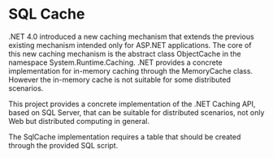 SQL Cache
=========

.NET 4.0 introduced a new caching mechanism that extends the previous existing mechanism 
intended only for ASP.NET applications. The core of this new caching mechanism is the abstract class ObjectCache 
in the namespace System.Runtime.Caching. .NET provides a concrete implementation for in-memory caching 
through the MemoryCache class. However the in-memory cache is not suitable for some distributed scenarios. 

This project provides a concrete implementation of the .NET Caching API, based on SQL Server, 
that can be suitable for distributed scenarios, not only Web but distributed computing in general.

The SqlCache implementation requires a table that should be created through the provided SQL script.
